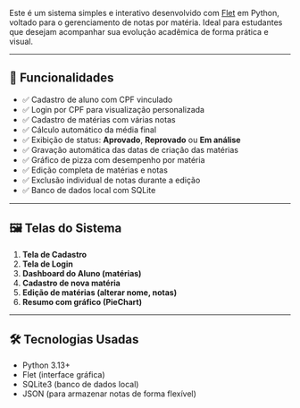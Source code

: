 Este é um sistema simples e interativo desenvolvido com [Flet](https://flet.dev) em Python, voltado para o gerenciamento de notas por matéria. Ideal para estudantes que desejam acompanhar sua evolução acadêmica de forma prática e visual.

---

## 🧠 Funcionalidades

- ✅ Cadastro de aluno com CPF vinculado
- ✅ Login por CPF para visualização personalizada
- ✅ Cadastro de matérias com várias notas
- ✅ Cálculo automático da média final
- ✅ Exibição de status: **Aprovado**, **Reprovado** ou **Em análise**
- ✅ Gravação automática das datas de criação das matérias
- ✅ Gráfico de pizza com desempenho por matéria
- ✅ Edição completa de matérias e notas
- ✅ Exclusão individual de notas durante a edição
- ✅ Banco de dados local com SQLite

---

## 🖼️ Telas do Sistema

1. **Tela de Cadastro**
2. **Tela de Login**
3. **Dashboard do Aluno (matérias)**
4. **Cadastro de nova matéria**
5. **Edição de matérias (alterar nome, notas)**
6. **Resumo com gráfico (PieChart)**

---

## 🛠️ Tecnologias Usadas

- Python 3.13+
- Flet (interface gráfica)
- SQLite3 (banco de dados local)
- JSON (para armazenar notas de forma flexível)

